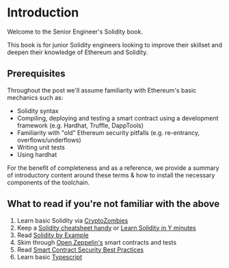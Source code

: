 # Introduction

Welcome to the Senior Engineer's Solidity book.

This book is for junior Solidity engineers looking to improve their skillset and
deepen their knowledge of Ethereum and Solidity.

## Prerequisites

Throughout the post we'll assume familiarity with Ethereum's basic 
mechanics such as:
* Solidity syntax
* Compiling, deploying and testing a smart contract using a development framework
(e.g. Hardhat, Truffle, DappTools)
* Familiarity with "old" Ethereum security pitfalls (e.g. re-entrancy, overflows/underflows)
* Writing unit tests
* Using hardhat

For the benefit of completeness and as a reference, we provide a summary of
introductory content around these terms & how to install the necessary components
of the toolchain.

## What to read if you're not familiar with the above

1. Learn basic Solidity via [CryptoZombies](https://cryptozombies.io/en/course/)
1. Keep a [Solidity cheatsheet handy](https://docs.soliditylang.org/en/latest/cheatsheet.html) or [Learn Solidity in Y minutes](https://learnxinyminutes.com/docs/solidity/)
1. Read [Solidity by Example](https://solidity-by-example.org/)
1. Skim through [Open Zeppelin's](https://github.com/OpenZeppelin/openzeppelin-contracts/) smart contracts and tests
1. Read [Smart Contract Security Best Practices](https://consensys.github.io/smart-contract-best-practices/)
1. Learn basic [Typescript](https://devhints.io/typescript)

